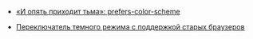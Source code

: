 - [«И опять приходит тьма»: prefers-color-scheme](https://web.dev/prefers-color-scheme/)

- [Переключатель темного режима с поддержкой старых браузеров](https://github.com/GoogleChromeLabs/dark-mode-toggle)
